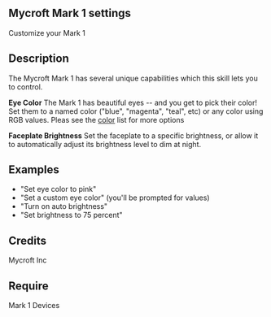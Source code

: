 ## Mycroft Mark 1 settings
Customize your Mark 1

## Description
The Mycroft Mark 1 has several unique capabilities which this skill lets you to control.

__Eye Color__
The Mark 1 has beautiful eyes -- and you get to pick their color!  Set them to
a named color ("blue", "magenta", "teal", etc) or any color using RGB values.
Pleas see the [color](https://github.com/MycroftAI/mycroft-mark-1/blob/dev/dialog/en-us/colors.value)
list for more options

__Faceplate Brightness__
Set the faceplate to a specific brightness, or allow it to automatically adjust
its brightness level to dim at night.

## Examples
* "Set eye color to pink"
* "Set a custom eye color" (you'll be prompted for values)
* "Turn on auto brightness"
* "Set brightness to 75 percent"

## Credits
Mycroft Inc

## Require
Mark 1 Devices
